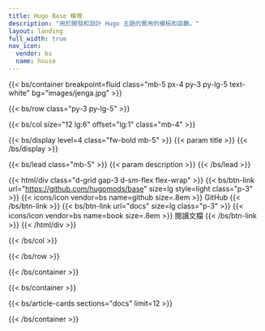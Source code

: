 ```yaml
---
title: Hugo Base 模塊
description: "用於開發和設計 Hugo 主題的實用的模板和函數。"
layout: landing
full_width: true
nav_icon:
  vendor: bs
  name: house
---
```


{{< bs/container breakpoint=fluid class="mb-5 px-4 py-3 py-lg-5 text-white" bg="images/jenga.jpg" >}}

{{< bs/row class="py-3 py-lg-5" >}}

{{< bs/col size="12 lg:6" offset="lg:1" class="mb-4" >}}

{{< bs/display level=4 class="fw-bold mb-5" >}}
  {{< param title >}}
{{< /bs/display >}}

{{< bs/lead class="mb-5" >}}
  {{< param description >}}
{{< /bs/lead >}}

{{< html/div class="d-grid gap-3 d-sm-flex flex-wrap" >}}
  {{< bs/btn-link url="https://github.com/hugomods/base" size=lg style=light class="p-3" >}}
    {{< icons/icon vendor=bs name=github size=.8em >}} GitHub
  {{< /bs/btn-link >}}
  {{< bs/btn-link url="docs" size=lg class="p-3" >}}
    {{< icons/icon vendor=bs name=book size=.8em >}} 閱讀文檔
  {{< /bs/btn-link >}}
{{< /html/div >}}

{{< /bs/col >}}

{{< /bs/row >}}

{{< /bs/container >}}

{{< bs/container >}}

{{< bs/article-cards sections="docs" limit=12 >}}

{{< /bs/container >}}
